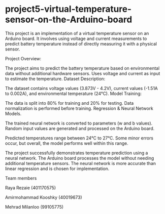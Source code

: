 # project5-virtual-temperature-sensor-on-the-Arduino-board
This project is an implementation of a virtual temperature sensor on an Arduino board. It involves using voltage and current measurements to predict battery temperature instead of directly measuring it with a physical sensor.

Project Overview:

The project aims to predict the battery temperature based on environmental data without additional hardware sensors.
Uses voltage and current as input to estimate the temperature.
Dataset Description:

The dataset contains voltage values (3.873V - 4.2V), current values (-1.51A to 0.002A), and environmental temperature (24°C).
Model Training:

The data is split into 80% for training and 20% for testing.
Data normalization is performed before training.
Regression & Neural Network Models.

The trained neural network is converted to parameters (w and b values).
Random input values are generated and processed on the Arduino board.

Predicted temperatures range between 24°C to 27°C.
Some minor errors occur, but overall, the model performs well within this range.

The project successfully demonstrates temperature prediction using a neural network.
The Arduino board processes the model without needing additional temperature sensors.
The neural network is more accurate than linear regression and is chosen for implementation.


Team members

Raya Rezaie (401170575)

Amirmohammad Kooshky (40019673)

Mehrad Milanloo (99105775)
